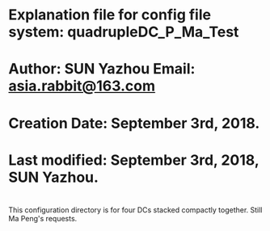 # #########################################################
# Explanation file for config file system: quadrupleDC_P_Ma_Test
# Author: SUN Yazhou   Email: asia.rabbit@163.com
# Creation Date: September 3rd, 2018.
# Last modified: September 3rd, 2018, SUN Yazhou.
# #########################################################

This configuration directory is for four DCs stacked compactly together. Still Ma Peng's requests.
